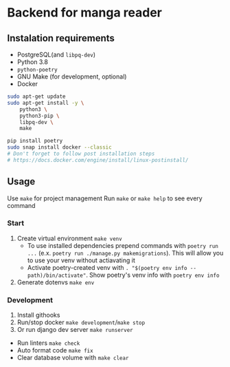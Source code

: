 # Backend for manga reader

## Instalation requirements

- PostgreSQL(and `libpq-dev`)
- Python 3.8
- `python-poetry`
- GNU Make (for development, optional)
- Docker

```bash
sudo apt-get update
sudo apt-get install -y \
    python3 \
    python3-pip \
    libpq-dev \
    make
```

```bash
pip install poetry
sudo snap install docker --classic
# Don't forget to follow post installation steps
# https://docs.docker.com/engine/install/linux-postinstall/
```

## Usage

Use `make` for project management
Run `make` or `make help` to see every command

### Start

1. Create virtual environment `make venv`
    - To use installed dependencies prepend commands with `poetry run ...` (e.x. `poetry run ./manage.py makemigrations`). This will allow you to use your venv without actiavating it
    - Activate poetry-created venv with `. "$(poetry env info --path)/bin/activate"`. Show poetry's venv info with `poetry env info`
3. Generate dotenvs `make env`

### Development

1. Install githooks
2. Run/stop docker `make development`/`make stop`
3. Or run django dev server `make runserver`

- Run linters `make check`
- Auto format code `make fix`
- Clear database volume with `make clear`
